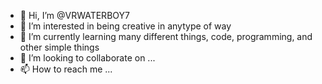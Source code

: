 - 👋 Hi, I’m @VRWATERBOY7
- 👀 I’m interested in being creative in anytype of way 
- 🌱 I’m currently learning many different things, code, programming, and other simple things
- 💞️ I’m looking to collaborate on ...
- 📫 How to reach me ...

<!---
VRWATERBOY7/VRWATERBOY7 is a ✨ special ✨ repository because its `README.md` (this file) appears on your GitHub profile.
You can click the Preview link to take a look at your changes.
--->
